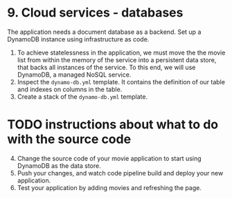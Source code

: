 # 9. Cloud services - databases

The application needs a document database as a backend. Set up a DynamoDB instance using infrastructure as code.

1. To achieve statelessness in the application, we must move the the movie list from within the memory of the service into a persistent data store, that backs all instances of the service. To this end, we will use DynamoDB, a managed NoSQL service.
2. Inspect the `dynamo-db.yml` template. It contains the definition of our table and indexes on columns in the table.
3. Create a stack of the `dynamo-db.yml` template.
# TODO instructions about what to do with the source code
4. Change the source code of your movie application to start using DynamoDB as the data store.
5. Push your changes, and watch code pipeline build and deploy your new application.
6. Test your application by adding movies and refreshing the page.
